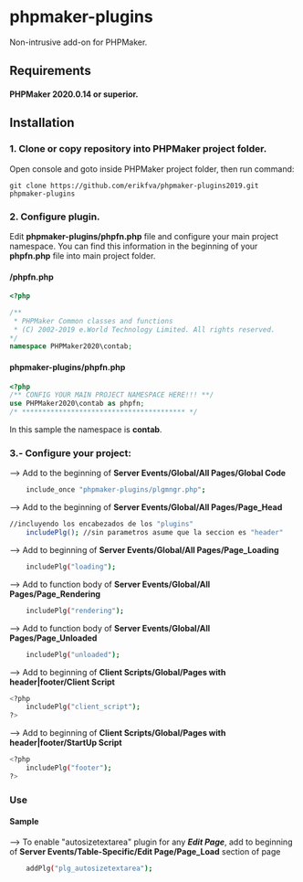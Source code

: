 # phpmaker-plugins

Non-intrusive add-on for PHPMaker.

## Requirements

#### PHPMaker 2020.0.14 or superior.

## Installation

### 1. Clone or copy repository into PHPMaker project folder.

Open console and goto inside PHPMaker project folder, then run command:

```Git
git clone https://github.com/erikfva/phpmaker-plugins2019.git phpmaker-plugins
```

### 2. Configure plugin.

Edit **phpmaker-plugins/phpfn.php** file and configure your main project namespace. You can find this information in the beginning of your **phpfn.php** file into main project folder.

#### <Project folder>/phpfn.php

```PHP
<?php

/**
 * PHPMaker Common classes and functions
 * (C) 2002-2019 e.World Technology Limited. All rights reserved.
*/
namespace PHPMaker2020\contab;
```

#### phpmaker-plugins/phpfn.php

```PHP
<?php
/** CONFIG YOUR MAIN PROJECT NAMESPACE HERE!!! **/
use PHPMaker2020\contab as phpfn;
/* **************************************** */
```

In this sample the namespace is **contab**.

### 3.- Configure your project:

--> Add to the beginning of **Server Events/Global/All Pages/Global Code**

```sh
	include_once "phpmaker-plugins/plgmngr.php";
```

--> Add to the beginning of **Server Events/Global/All Pages/Page_Head**

```sh
//incluyendo los encabezados de los "plugins"
	includePlg(); //sin parametros asume que la seccion es "header"
```

--> Add to beginning of **Server Events/Global/All Pages/Page_Loading**

```sh
	includePlg("loading");
```

--> Add to function body of **Server Events/Global/All Pages/Page_Rendering**

```sh
	includePlg("rendering");
```

--> Add to function body of **Server Events/Global/All Pages/Page_Unloaded**

```sh
	includePlg("unloaded");
```

--> Add to beginning of **Client Scripts/Global/Pages with header|footer/Client Script**

```sh
<?php
	includePlg("client_script");
?>
```

--> Add to beginning of **Client Scripts/Global/Pages with header|footer/StartUp Script**

```sh
<?php
	includePlg("footer");
?>
```

### Use

#### Sample

--> To enable "autosizetextarea" plugin for any **_Edit Page_**,
add to beginning of **Server Events/Table-Specific/Edit Page/Page_Load** section of page

```sh
	addPlg("plg_autosizetextarea");
```
